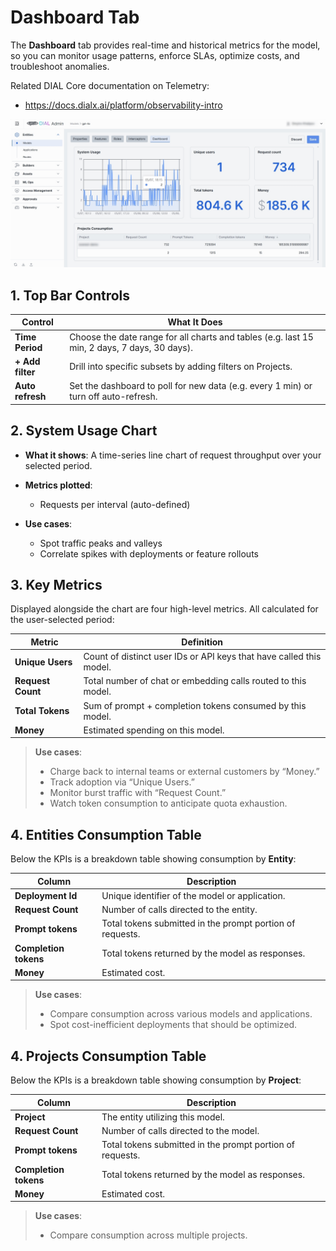 # Dashboard Tab

The **Dashboard** tab provides real-time and historical metrics for the model, so you can monitor usage patterns, enforce SLAs, optimize costs, and troubleshoot anomalies.

Related DIAL Core documentation on Telemetry:

* https://docs.dialx.ai/platform/observability-intro

![img.png](img/img_9.png)

## 1. Top Bar Controls

| Control                | What It Does                                                                                 |
| ---------------------- |----------------------------------------------------------------------------------------------|
| **Time Period**        | Choose the date range for all charts and tables (e.g. last 15 min, 2 days, 7 days, 30 days). |
| **+ Add filter**       | Drill into specific subsets by adding filters on Projects.                                   |
| **Auto refresh**       | Set the dashboard to poll for new data (e.g. every 1 min) or turn off auto-refresh.          |

## 2. System Usage Chart
* **What it shows**: A time-series line chart of request throughput over your selected period.

* **Metrics plotted**:
  * Requests per interval (auto-defined)

* **Use cases**:
  * Spot traffic peaks and valleys
  * Correlate spikes with deployments or feature rollouts

## 3. Key Metrics

Displayed alongside the chart are four high-level metrics. All calculated for the user-selected period:

| Metric            | Definition                                                          |
|-------------------|---------------------------------------------------------------------|
| **Unique Users**  | Count of distinct user IDs or API keys that have called this model. |
| **Request Count** | Total number of chat or embedding calls routed to this model.       |
| **Total Tokens**  | Sum of prompt + completion tokens consumed by this model.           |
| **Money**         | Estimated spending on this model.                                   |

> **Use cases**:
> * Charge back to internal teams or external customers by “Money.”
> * Track adoption via “Unique Users.”
> * Monitor burst traffic with “Request Count.”
> * Watch token consumption to anticipate quota exhaustion.

## 4. Entities Consumption Table

Below the KPIs is a breakdown table showing consumption by **Entity**:

| Column                | Description                                               |
|-----------------------|-----------------------------------------------------------|
| **Deployment Id**     | Unique identifier of the model or application.            |
| **Request Count**     | Number of calls directed to the entity.                   |
| **Prompt tokens**     | Total tokens submitted in the prompt portion of requests. |
| **Completion tokens** | Total tokens returned by the model as responses.          |
| **Money**             | Estimated cost.                                           |

>**Use cases**:
>  * Compare consumption across various models and applications.
>  * Spot cost-inefficient deployments that should be optimized.


## 4. Projects Consumption Table

Below the KPIs is a breakdown table showing consumption by **Project**:

| Column                | Description                                               |
|-----------------------|-----------------------------------------------------------|
| **Project**           | The entity utilizing this model.                          |
| **Request Count**     | Number of calls directed to the model.                    |
| **Prompt tokens**     | Total tokens submitted in the prompt portion of requests. |
| **Completion tokens** | Total tokens returned by the model as responses.          |
| **Money**             | Estimated cost.                                           |

>**Use cases**:
>  * Compare consumption across multiple projects.